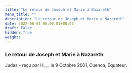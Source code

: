 ```yaml
---
title: "Le retour de Joseph et Marie à Nazareth"
menu_title: ""
description: "Le retour de Joseph et Marie à Nazareth"
date: 2022-06-01 06:00:01+00:63
draft: False
hidden: True
weight:
---
```

### Le retour de Joseph et Marie à Nazareth

Judas - reçu par H___  le 9 Octobre 2001, Cuenca, Équateur.



